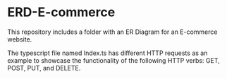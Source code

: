 # ERD-E-commerce

This repository includes a folder with an ER Diagram for an E-commerce website.

The typescript file named Index.ts has different HTTP requests as an example to showcase the functionality of the following HTTP verbs: GET, POST, PUT, and DELETE.
